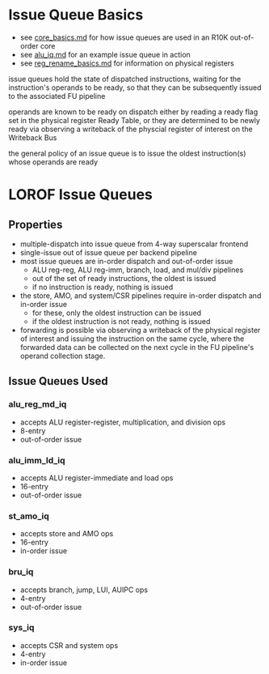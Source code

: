 # Issue Queue Basics
- see [core_basics.md](core_basics.md) for how issue queues are used in an R10K out-of-order core
- see [alu_iq.md](../alu_iq/alu_iq.md) for an example issue queue in action
- see [reg_rename_basics.md](reg_rename_basics.md) for information on physical registers

issue queues hold the state of dispatched instructions, waiting for the instruction's operands to be ready, so that they can be subsequently issued to the associated FU pipeline

operands are known to be ready on dispatch either by reading a ready flag set in the physical register Ready Table, or they are determined to be newly ready via observing a writeback of the physcial register of interest on the Writeback Bus

the general policy of an issue queue is to issue the oldest instruction(s) whose operands are ready

# LOROF Issue Queues

## Properties
- multiple-dispatch into issue queue from 4-way superscalar frontend
- single-issue out of issue queue per backend pipeline
- most issue queues are in-order dispatch and out-of-order issue
    - ALU reg-reg, ALU reg-imm, branch, load, and mul/div pipelines
    - out of the set of ready instructions, the oldest is issued
    - if no instruction is ready, nothing is issued
- the store, AMO, and system/CSR pipelines require in-order dispatch and in-order issue
    - for these, only the oldest instruction can be issued
    - if the oldest instruction is not ready, nothing is issued
- forwarding is possible via observing a writeback of the physical register of interest and issuing the instruction on the same cycle, where the forwarded data can be collected on the next cycle in the FU pipeline's operand collection stage.

## Issue Queues Used

### alu_reg_md_iq
- accepts ALU register-register, multiplication, and division ops
- 8-entry
- out-of-order issue

### alu_imm_ld_iq
- accepts ALU register-immediate and load ops
- 16-entry
- out-of-order issue

### st_amo_iq
- accepts store and AMO ops
- 16-entry
- in-order issue

### bru_iq
- accepts branch, jump, LUI, AUIPC ops
- 4-entry
- out-of-order issue

### sys_iq
- accepts CSR and system ops
- 4-entry
- in-order issue